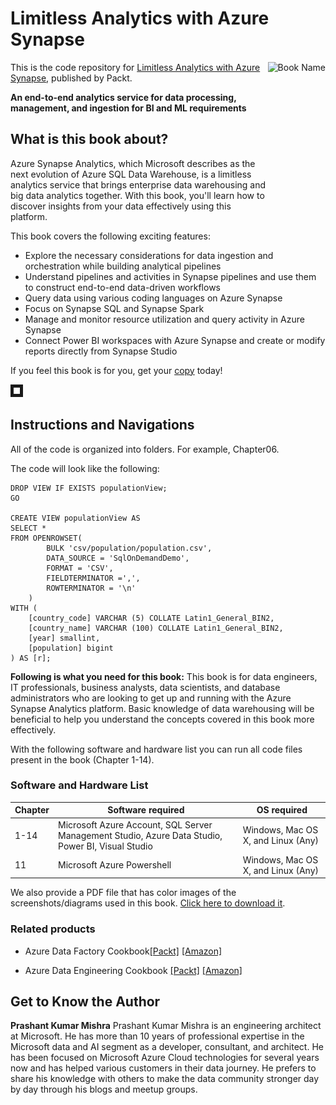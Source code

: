# Limitless Analytics with Azure Synapse

<a href="https://www.packtpub.com/product/limitless-analytics-with-azure-synapse/9781800205659"><img src="https://static.packt-cdn.com/products/9781800205659/cover/smaller" alt="Book Name" height="256px" align="right"></a>

This is the code repository for [Limitless Analytics with Azure Synapse](https://www.packtpub.com/product/limitless-analytics-with-azure-synapse/9781800205659), published by Packt.

**An end-to-end analytics service for data processing, management, and ingestion for BI and ML requirements**

## What is this book about?
Azure Synapse Analytics, which Microsoft describes as the next evolution of Azure SQL Data Warehouse, is a limitless analytics service that brings enterprise data warehousing and big data analytics together. With this book, you'll learn how to discover insights from your data effectively using this platform.

This book covers the following exciting features: 
* Explore the necessary considerations for data ingestion and orchestration while building analytical pipelines
* Understand pipelines and activities in Synapse pipelines and use them to construct end-to-end data-driven workflows
* Query data using various coding languages on Azure Synapse
* Focus on Synapse SQL and Synapse Spark
* Manage and monitor resource utilization and query activity in Azure Synapse
* Connect Power BI workspaces with Azure Synapse and create or modify reports directly from Synapse Studio

If you feel this book is for you, get your [copy](https://www.amazon.com/Limitless-Analytics-Azure-Synapse-end/dp/1800205651) today!

<a href="https://www.packtpub.com/?utm_source=github&utm_medium=banner&utm_campaign=GitHubBanner"><img src="https://raw.githubusercontent.com/PacktPublishing/GitHub/master/GitHub.png" alt="https://www.packtpub.com/" border="5" /></a>

## Instructions and Navigations
All of the code is organized into folders. For example, Chapter06.

The code will look like the following:
```
DROP VIEW IF EXISTS populationView;
GO

CREATE VIEW populationView AS
SELECT * 
FROM OPENROWSET(
        BULK 'csv/population/population.csv',
        DATA_SOURCE = 'SqlOnDemandDemo',
        FORMAT = 'CSV', 
        FIELDTERMINATOR =',', 
        ROWTERMINATOR = '\n'
    )
WITH (
    [country_code] VARCHAR (5) COLLATE Latin1_General_BIN2,
    [country_name] VARCHAR (100) COLLATE Latin1_General_BIN2,
    [year] smallint,
    [population] bigint
) AS [r];

```

**Following is what you need for this book:**
This book is for data engineers, IT professionals, business analysts, data scientists, and database administrators who are looking to get up and running with the Azure Synapse Analytics platform. Basic knowledge of data warehousing will be beneficial to help you understand the concepts covered in this book more effectively.

With the following software and hardware list you can run all code files present in the book (Chapter 1-14).

### Software and Hardware List

| Chapter  | Software required                                                                                  | OS required                        |
| -------- | ---------------------------------------------------------------------------------------------------| -----------------------------------|
| 1-14     | Microsoft Azure Account, SQL Server Management Studio, Azure Data Studio, Power BI, Visual Studio  | Windows, Mac OS X, and Linux (Any) |
| 11       | Microsoft Azure Powershell                                                                         | Windows, Mac OS X, and Linux (Any) |


We also provide a PDF file that has color images of the screenshots/diagrams used in this book. [Click here to download it](https://static.packt-cdn.com/downloads/9781800205659_ColorImages.pdf).

### Related products <Other books you may enjoy>
* Azure Data Factory Cookbook[[Packt]](https://www.packtpub.com/product/azure-data-factory-cookbook/9781800565296) [[Amazon]](https://www.amazon.com/Azure-Data-Factory-Cookbook-integration/dp/1800565291)

* Azure Data Engineering Cookbook [[Packt]](https://www.packtpub.com/product/azure-data-engineering-cookbook/9781800206557) [[Amazon]](https://www.amazon.com/Azure-Data-Engineering-Cookbook-implement/dp/1800206550)

## Get to Know the Author
**Prashant Kumar Mishra**
Prashant Kumar Mishra is an engineering architect at Microsoft. He has more than 10 years of professional expertise in the Microsoft data and AI segment as a developer, consultant, and architect. He has been focused on Microsoft Azure Cloud technologies for several years now and has helped various customers in their data journey. He prefers to share his knowledge with others to make the data community stronger day by day through his blogs and meetup groups.
